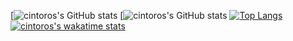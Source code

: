 [![cintoros's GitHub stats](https://github-readme-stats.vercel.app/api?username=cintoros&count_private=true&show_icons=true&hide_rank=true&hide_title=true&hide=stars,prs,issues,contribs)
[![cintoros's GitHub stats](https://github-readme-stats.vercel.app/api?username=cintoros&count_private=true&show_icons=true&include_all_commits=true)
[![Top Langs](https://github-readme-stats.vercel.app/api/top-langs/?username=cintoros&layout=compact)](https://github.com/anuraghazra/github-readme-stats)
[![cintoros's wakatime stats](https://github-readme-stats.vercel.app/api/wakatime?username=cintoros&layout=compact)](https://github.com/anuraghazra/github-readme-stats)
<!--
**cintoros/cintoros** is a ✨ _special_ ✨ repository because its `README.md` (this file) appears on your GitHub profile.

Here are some ideas to get you started:

- 🔭 I’m currently working on ...
- 🌱 I’m currently learning ...
- 👯 I’m looking to collaborate on ...
- 🤔 I’m looking for help with ...
- 💬 Ask me about ...
- 📫 How to reach me: ...
- 😄 Pronouns: ...
- ⚡ Fun fact: ...
-->
